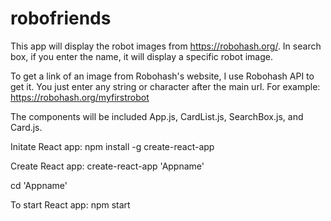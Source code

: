# robofriends

This app will display the robot images from https://robohash.org/. In search box, if you enter the name, it will display a specific robot image.

To get a link of an image from Robohash's website, I use Robohash API to get it. You just enter any string or character after the main url.
For example: https://robohash.org/myfirstrobot

The components will be included App.js, CardList.js, SearchBox.js, and Card.js.

Initate React app:
npm install -g create-react-app

Create React app:
create-react-app 'Appname'

cd 'Appname'

To start React app:
npm start
